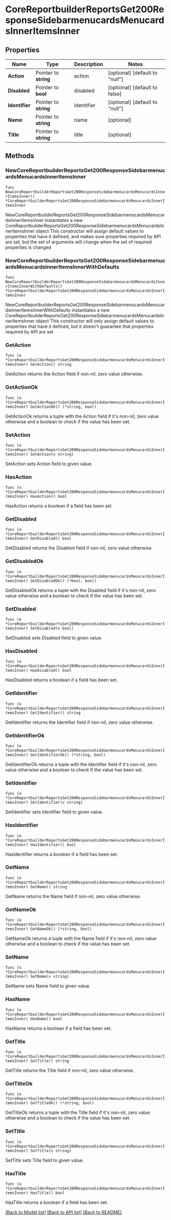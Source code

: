 # CoreReportbuilderReportsGet200ResponseSidebarmenucardsMenucardsInnerItemsInner

## Properties

Name | Type | Description | Notes
------------ | ------------- | ------------- | -------------
**Action** | Pointer to **string** | action | [optional] [default to "null"]
**Disabled** | Pointer to **bool** | disabled | [optional] [default to false]
**Identifier** | Pointer to **string** | identifier | [optional] [default to "null"]
**Name** | Pointer to **string** | name | [optional] 
**Title** | Pointer to **string** | title | [optional] 

## Methods

### NewCoreReportbuilderReportsGet200ResponseSidebarmenucardsMenucardsInnerItemsInner

`func NewCoreReportbuilderReportsGet200ResponseSidebarmenucardsMenucardsInnerItemsInner() *CoreReportbuilderReportsGet200ResponseSidebarmenucardsMenucardsInnerItemsInner`

NewCoreReportbuilderReportsGet200ResponseSidebarmenucardsMenucardsInnerItemsInner instantiates a new CoreReportbuilderReportsGet200ResponseSidebarmenucardsMenucardsInnerItemsInner object
This constructor will assign default values to properties that have it defined,
and makes sure properties required by API are set, but the set of arguments
will change when the set of required properties is changed

### NewCoreReportbuilderReportsGet200ResponseSidebarmenucardsMenucardsInnerItemsInnerWithDefaults

`func NewCoreReportbuilderReportsGet200ResponseSidebarmenucardsMenucardsInnerItemsInnerWithDefaults() *CoreReportbuilderReportsGet200ResponseSidebarmenucardsMenucardsInnerItemsInner`

NewCoreReportbuilderReportsGet200ResponseSidebarmenucardsMenucardsInnerItemsInnerWithDefaults instantiates a new CoreReportbuilderReportsGet200ResponseSidebarmenucardsMenucardsInnerItemsInner object
This constructor will only assign default values to properties that have it defined,
but it doesn't guarantee that properties required by API are set

### GetAction

`func (o *CoreReportbuilderReportsGet200ResponseSidebarmenucardsMenucardsInnerItemsInner) GetAction() string`

GetAction returns the Action field if non-nil, zero value otherwise.

### GetActionOk

`func (o *CoreReportbuilderReportsGet200ResponseSidebarmenucardsMenucardsInnerItemsInner) GetActionOk() (*string, bool)`

GetActionOk returns a tuple with the Action field if it's non-nil, zero value otherwise
and a boolean to check if the value has been set.

### SetAction

`func (o *CoreReportbuilderReportsGet200ResponseSidebarmenucardsMenucardsInnerItemsInner) SetAction(v string)`

SetAction sets Action field to given value.

### HasAction

`func (o *CoreReportbuilderReportsGet200ResponseSidebarmenucardsMenucardsInnerItemsInner) HasAction() bool`

HasAction returns a boolean if a field has been set.

### GetDisabled

`func (o *CoreReportbuilderReportsGet200ResponseSidebarmenucardsMenucardsInnerItemsInner) GetDisabled() bool`

GetDisabled returns the Disabled field if non-nil, zero value otherwise.

### GetDisabledOk

`func (o *CoreReportbuilderReportsGet200ResponseSidebarmenucardsMenucardsInnerItemsInner) GetDisabledOk() (*bool, bool)`

GetDisabledOk returns a tuple with the Disabled field if it's non-nil, zero value otherwise
and a boolean to check if the value has been set.

### SetDisabled

`func (o *CoreReportbuilderReportsGet200ResponseSidebarmenucardsMenucardsInnerItemsInner) SetDisabled(v bool)`

SetDisabled sets Disabled field to given value.

### HasDisabled

`func (o *CoreReportbuilderReportsGet200ResponseSidebarmenucardsMenucardsInnerItemsInner) HasDisabled() bool`

HasDisabled returns a boolean if a field has been set.

### GetIdentifier

`func (o *CoreReportbuilderReportsGet200ResponseSidebarmenucardsMenucardsInnerItemsInner) GetIdentifier() string`

GetIdentifier returns the Identifier field if non-nil, zero value otherwise.

### GetIdentifierOk

`func (o *CoreReportbuilderReportsGet200ResponseSidebarmenucardsMenucardsInnerItemsInner) GetIdentifierOk() (*string, bool)`

GetIdentifierOk returns a tuple with the Identifier field if it's non-nil, zero value otherwise
and a boolean to check if the value has been set.

### SetIdentifier

`func (o *CoreReportbuilderReportsGet200ResponseSidebarmenucardsMenucardsInnerItemsInner) SetIdentifier(v string)`

SetIdentifier sets Identifier field to given value.

### HasIdentifier

`func (o *CoreReportbuilderReportsGet200ResponseSidebarmenucardsMenucardsInnerItemsInner) HasIdentifier() bool`

HasIdentifier returns a boolean if a field has been set.

### GetName

`func (o *CoreReportbuilderReportsGet200ResponseSidebarmenucardsMenucardsInnerItemsInner) GetName() string`

GetName returns the Name field if non-nil, zero value otherwise.

### GetNameOk

`func (o *CoreReportbuilderReportsGet200ResponseSidebarmenucardsMenucardsInnerItemsInner) GetNameOk() (*string, bool)`

GetNameOk returns a tuple with the Name field if it's non-nil, zero value otherwise
and a boolean to check if the value has been set.

### SetName

`func (o *CoreReportbuilderReportsGet200ResponseSidebarmenucardsMenucardsInnerItemsInner) SetName(v string)`

SetName sets Name field to given value.

### HasName

`func (o *CoreReportbuilderReportsGet200ResponseSidebarmenucardsMenucardsInnerItemsInner) HasName() bool`

HasName returns a boolean if a field has been set.

### GetTitle

`func (o *CoreReportbuilderReportsGet200ResponseSidebarmenucardsMenucardsInnerItemsInner) GetTitle() string`

GetTitle returns the Title field if non-nil, zero value otherwise.

### GetTitleOk

`func (o *CoreReportbuilderReportsGet200ResponseSidebarmenucardsMenucardsInnerItemsInner) GetTitleOk() (*string, bool)`

GetTitleOk returns a tuple with the Title field if it's non-nil, zero value otherwise
and a boolean to check if the value has been set.

### SetTitle

`func (o *CoreReportbuilderReportsGet200ResponseSidebarmenucardsMenucardsInnerItemsInner) SetTitle(v string)`

SetTitle sets Title field to given value.

### HasTitle

`func (o *CoreReportbuilderReportsGet200ResponseSidebarmenucardsMenucardsInnerItemsInner) HasTitle() bool`

HasTitle returns a boolean if a field has been set.


[[Back to Model list]](../README.md#documentation-for-models) [[Back to API list]](../README.md#documentation-for-api-endpoints) [[Back to README]](../README.md)


